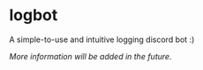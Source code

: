 # logbot
A simple-to-use and intuitive logging discord bot :)

*More information will be added in the future.*

